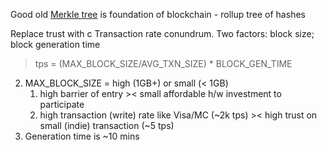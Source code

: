 Good old [Merkle tree](https://en.wikipedia.org/wiki/Merkle_tree) is foundation of blockchain - rollup tree of hashes

Replace trust with c
Transaction rate conundrum. Two factors:  block size; block generation time
> tps = (MAX_BLOCK_SIZE/AVG_TXN_SIZE) * BLOCK_GEN_TIME
2. MAX_BLOCK_SIZE = high (1GB+) or small (< 1GB) 
    1. high barrier of entry >< small affordable h/w investment to participate  
    1. high transaction (write) rate like Visa/MC (~2k tps) >< high trust on small (indie) transaction (~5 tps) 
2. Generation time is ~10 mins

